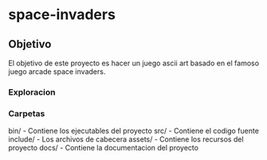 # space-invaders
## Objetivo
El objetivo de este proyecto es hacer un juego ascii art basado en el famoso juego arcade space invaders.
### Exploracion

### Carpetas
bin/ - Contiene los ejecutables del proyecto
src/ - Contiene el codigo fuente
include/ - Los archivos de cabecera
assets/ - Contiene los recursos del proyecto
docs/ - Contiene la documentacion del proyecto